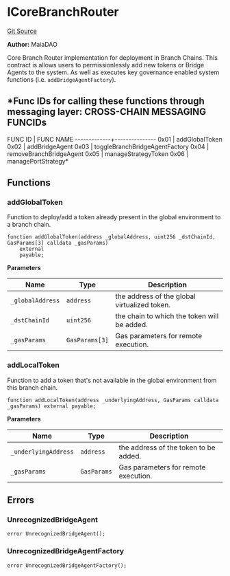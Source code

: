 # ICoreBranchRouter
[Git Source](https://github.com/Maia-DAO/2023-09-maia-remediations/blob/main/src/interfaces/ICoreBranchRouter.sol)

**Author:**
MaiaDAO

Core Branch Router implementation for deployment in Branch Chains.
This contract is allows users to permissionlessly add new tokens
or Bridge Agents to the system. As well as executes key governance
enabled system functions (i.e. `addBridgeAgentFactory`).

*Func IDs for calling these functions through messaging layer:
CROSS-CHAIN MESSAGING FUNCIDs
-----------------------------
FUNC ID      | FUNC NAME
-------------+---------------
0x01         | addGlobalToken
0x02         | addBridgeAgent
0x03         | toggleBranchBridgeAgentFactory
0x04         | removeBranchBridgeAgent
0x05         | manageStrategyToken
0x06         | managePortStrategy*


## Functions
### addGlobalToken

Function to deploy/add a token already present in the global environment to a branch chain.


```solidity
function addGlobalToken(address _globalAddress, uint256 _dstChainId, GasParams[3] calldata _gasParams)
    external
    payable;
```
**Parameters**

|Name|Type|Description|
|----|----|-----------|
|`_globalAddress`|`address`|the address of the global virtualized token.|
|`_dstChainId`|`uint256`|the chain to which the token will be added.|
|`_gasParams`|`GasParams[3]`|Gas parameters for remote execution.|


### addLocalToken

Function to add a token that's not available in the global environment from this branch chain.


```solidity
function addLocalToken(address _underlyingAddress, GasParams calldata _gasParams) external payable;
```
**Parameters**

|Name|Type|Description|
|----|----|-----------|
|`_underlyingAddress`|`address`|the address of the token to be added.|
|`_gasParams`|`GasParams`|Gas parameters for remote execution.|


## Errors
### UnrecognizedBridgeAgent

```solidity
error UnrecognizedBridgeAgent();
```

### UnrecognizedBridgeAgentFactory

```solidity
error UnrecognizedBridgeAgentFactory();
```

